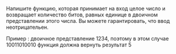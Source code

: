 Напишите функцию, которая принимает на вход целое число и возвращает количество битов, равных единице в двоичном представлении этого числа. Вы можете гарантировать, что ввод неотрицательен.

Пример : двоичное представление 1234, поэтому в этом случае 10011010010 функция должна вернуть результат 5